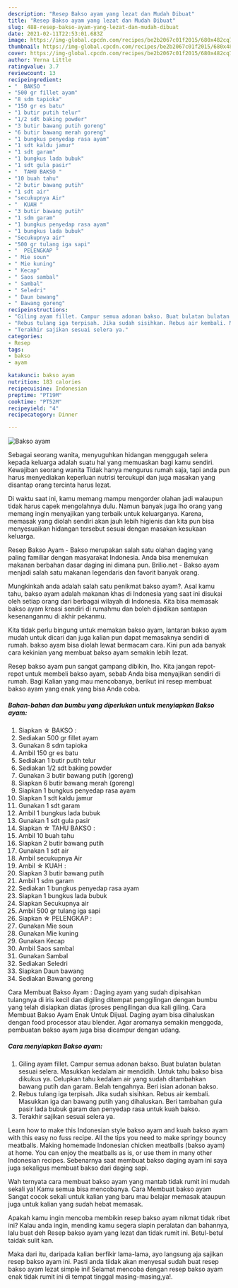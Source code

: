 ```yaml
---
description: "Resep Bakso ayam yang lezat dan Mudah Dibuat"
title: "Resep Bakso ayam yang lezat dan Mudah Dibuat"
slug: 488-resep-bakso-ayam-yang-lezat-dan-mudah-dibuat
date: 2021-02-11T22:53:01.683Z
image: https://img-global.cpcdn.com/recipes/be2b2067c01f2015/680x482cq70/bakso-ayam-foto-resep-utama.jpg
thumbnail: https://img-global.cpcdn.com/recipes/be2b2067c01f2015/680x482cq70/bakso-ayam-foto-resep-utama.jpg
cover: https://img-global.cpcdn.com/recipes/be2b2067c01f2015/680x482cq70/bakso-ayam-foto-resep-utama.jpg
author: Verna Little
ratingvalue: 3.7
reviewcount: 13
recipeingredient:
- "  BAKSO "
- "500 gr fillet ayam"
- "8 sdm tapioka"
- "150 gr es batu"
- "1 butir putih telur"
- "1/2 sdt baking powder"
- "3 butir bawang putih goreng"
- "6 butir bawang merah goreng"
- "1 bungkus penyedap rasa ayam"
- "1 sdt kaldu jamur"
- "1 sdt garam"
- "1 bungkus lada bubuk"
- "1 sdt gula pasir"
- "  TAHU BAKSO "
- "10 buah tahu"
- "2 butir bawang putih"
- "1 sdt air"
- "secukupnya Air"
- "  KUAH "
- "3 butir bawang putih"
- "1 sdm garam"
- "1 bungkus penyedap rasa ayam"
- "1 bungkus lada bubuk"
- "Secukupnya air"
- "500 gr tulang iga sapi"
- "  PELENGKAP "
- " Mie soun"
- " Mie kuning"
- " Kecap"
- " Saos sambal"
- " Sambal"
- " Seledri"
- " Daun bawang"
- " Bawang goreng"
recipeinstructions:
- "Giling ayam fillet. Campur semua adonan bakso. Buat bulatan bulatan sesuai selera. Masukkan kedalam air mendidih. Untuk tahu bakso bisa dikukus ya. Celupkan tahu kedalam air yang sudah ditambahkan bawang putih dan garam. Belah tengahnya. Beri isian adonan bakso."
- "Rebus tulang iga terpisah. Jika sudah sisihkan. Rebus air kembali. Masukkan iga dan bawang putih yang dihaluskan. Beri tambahan gula pasir lada bubuk garam dan penyedap rasa untuk kuah bakso."
- "Terakhir sajikan sesuai selera ya."
categories:
- Resep
tags:
- bakso
- ayam

katakunci: bakso ayam 
nutrition: 183 calories
recipecuisine: Indonesian
preptime: "PT19M"
cooktime: "PT52M"
recipeyield: "4"
recipecategory: Dinner

---
```



![Bakso ayam](https://img-global.cpcdn.com/recipes/be2b2067c01f2015/680x482cq70/bakso-ayam-foto-resep-utama.jpg)

Sebagai seorang wanita, menyuguhkan hidangan menggugah selera kepada keluarga adalah suatu hal yang memuaskan bagi kamu sendiri. Kewajiban seorang  wanita Tidak hanya mengurus rumah saja, tapi anda pun harus menyediakan keperluan nutrisi tercukupi dan juga masakan yang disantap orang tercinta harus lezat.

Di waktu  saat ini, kamu memang mampu mengorder olahan jadi walaupun tidak harus capek mengolahnya dulu. Namun banyak juga lho orang yang memang ingin menyajikan yang terbaik untuk keluarganya. Karena, memasak yang diolah sendiri akan jauh lebih higienis dan kita pun bisa menyesuaikan hidangan tersebut sesuai dengan masakan kesukaan keluarga. 

Resep Bakso Ayam - Bakso merupakan salah satu olahan daging yang paling familiar dengan masyarakat Indonesia. Anda bisa menemukan makanan berbahan dasar daging ini dimana pun. Brilio.net - Bakso ayam menjadi salah satu makanan legendaris dan favorit banyak orang.

Mungkinkah anda adalah salah satu penikmat bakso ayam?. Asal kamu tahu, bakso ayam adalah makanan khas di Indonesia yang saat ini disukai oleh setiap orang dari berbagai wilayah di Indonesia. Kita bisa memasak bakso ayam kreasi sendiri di rumahmu dan boleh dijadikan santapan kesenanganmu di akhir pekanmu.

Kita tidak perlu bingung untuk memakan bakso ayam, lantaran bakso ayam mudah untuk dicari dan juga kalian pun dapat memasaknya sendiri di rumah. bakso ayam bisa diolah lewat bermacam cara. Kini pun ada banyak cara kekinian yang membuat bakso ayam semakin lebih lezat.

Resep bakso ayam pun sangat gampang dibikin, lho. Kita jangan repot-repot untuk membeli bakso ayam, sebab Anda bisa menyajikan sendiri di rumah. Bagi Kalian yang mau mencobanya, berikut ini resep membuat bakso ayam yang enak yang bisa Anda coba.

<!--inarticleads1-->

##### Bahan-bahan dan bumbu yang diperlukan untuk menyiapkan Bakso ayam:

1. Siapkan  ☆ BAKSO :
1. Sediakan 500 gr fillet ayam
1. Gunakan 8 sdm tapioka
1. Ambil 150 gr es batu
1. Sediakan 1 butir putih telur
1. Sediakan 1/2 sdt baking powder
1. Gunakan 3 butir bawang putih (goreng)
1. Siapkan 6 butir bawang merah (goreng)
1. Siapkan 1 bungkus penyedap rasa ayam
1. Siapkan 1 sdt kaldu jamur
1. Gunakan 1 sdt garam
1. Ambil 1 bungkus lada bubuk
1. Gunakan 1 sdt gula pasir
1. Siapkan  ☆ TAHU BAKSO :
1. Ambil 10 buah tahu
1. Siapkan 2 butir bawang putih
1. Gunakan 1 sdt air
1. Ambil secukupnya Air
1. Ambil  ☆ KUAH :
1. Siapkan 3 butir bawang putih
1. Ambil 1 sdm garam
1. Sediakan 1 bungkus penyedap rasa ayam
1. Siapkan 1 bungkus lada bubuk
1. Siapkan Secukupnya air
1. Ambil 500 gr tulang iga sapi
1. Siapkan  ☆ PELENGKAP :
1. Gunakan  Mie soun
1. Gunakan  Mie kuning
1. Gunakan  Kecap
1. Ambil  Saos sambal
1. Gunakan  Sambal
1. Sediakan  Seledri
1. Siapkan  Daun bawang
1. Sediakan  Bawang goreng


Cara Membuat Bakso Ayam : Daging ayam yang sudah dipisahkan tulangnya di iris kecil dan digiling ditempat penggilingan dengan bumbu yang telah disiapkan diatas (proses pengilingan dua kali giling. Cara Membuat Bakso Ayam Enak Untuk Dijual. Daging ayam bisa dihaluskan dengan food processor atau blender. Agar aromanya semakin menggoda, pembuatan bakso ayam juga bisa dicampur dengan udang. 

<!--inarticleads2-->

##### Cara menyiapkan Bakso ayam:

1. Giling ayam fillet. Campur semua adonan bakso. Buat bulatan bulatan sesuai selera. Masukkan kedalam air mendidih. Untuk tahu bakso bisa dikukus ya. Celupkan tahu kedalam air yang sudah ditambahkan bawang putih dan garam. Belah tengahnya. Beri isian adonan bakso.
1. Rebus tulang iga terpisah. Jika sudah sisihkan. Rebus air kembali. Masukkan iga dan bawang putih yang dihaluskan. Beri tambahan gula pasir lada bubuk garam dan penyedap rasa untuk kuah bakso.
1. Terakhir sajikan sesuai selera ya.


Learn how to make this Indonesian style bakso ayam and kuah bakso ayam with this easy no fuss recipe. All the tips you need to make springy bouncy meatballs. Making homemade Indonesian chicken meatballs (bakso ayam) at home. You can enjoy the meatballs as is, or use them in many other Indonesian recipes. Sebenarnya saat membuat bakso daging ayam ini saya juga sekaligus membuat bakso dari daging sapi. 

Wah ternyata cara membuat bakso ayam yang mantab tidak rumit ini mudah sekali ya! Kamu semua bisa mencobanya. Cara Membuat bakso ayam Sangat cocok sekali untuk kalian yang baru mau belajar memasak ataupun juga untuk kalian yang sudah hebat memasak.

Apakah kamu ingin mencoba membikin resep bakso ayam nikmat tidak ribet ini? Kalau anda ingin, mending kamu segera siapin peralatan dan bahannya, lalu buat deh Resep bakso ayam yang lezat dan tidak rumit ini. Betul-betul taidak sulit kan. 

Maka dari itu, daripada kalian berfikir lama-lama, ayo langsung aja sajikan resep bakso ayam ini. Pasti anda tiidak akan menyesal sudah buat resep bakso ayam lezat simple ini! Selamat mencoba dengan resep bakso ayam enak tidak rumit ini di tempat tinggal masing-masing,ya!.

